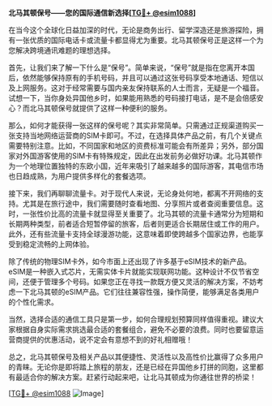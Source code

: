 **北马其顿保号——您的国际通信新选择[[TG💪+ @esim1088](https://t.me/s/esim1088)]**

在当今这个全球化日益加深的时代，无论是商务出行、留学深造还是旅游探险，拥有一张优质的国际电话卡或流量卡都显得尤为重要。北马其顿保号正是这样一个为您解决跨境通讯难题的理想选择。

首先，让我们来了解一下什么是“保号”。简单来说，“保号”就是指在您离开本国后，依然能够保持原有的手机号码，并且可以通过这张号码享受本地通话、短信以及上网服务。这对于经常需要与国内亲友保持联系的人士而言，无疑是一个福音。试想一下，当你身处异国他乡时，如果能用熟悉的号码接打电话，是不是会倍感安心？而北马其顿保号就提供了这样一种便利的服务。

那么，如何才能获得一张这样的保号呢？其实非常简单。只需通过正规渠道购买一张支持当地网络运营商的SIM卡即可。不过，在选择具体产品之前，有几个关键点需要特别注意。比如，不同国家和地区的资费标准可能会有所差异；另外，部分国家对外国游客使用的SIM卡有特殊规定，因此在出发前务必做好功课。北马其顿作为一个地理位置独特的东欧小国，近年来吸引了越来越多的国际游客，其电信市场也日趋成熟，为用户提供多样化的套餐选项。

接下来，我们再聊聊流量卡。对于现代人来说，无论身处何地，都离不开网络的支持。尤其是在旅行途中，我们需要随时查看地图、分享照片或者查阅重要信息。这时，一张性价比高的流量卡就显得至关重要了。北马其顿的流量卡通常分为短期和长期两种类型，前者适合短暂停留的旅客，后者则更适合长期居住或工作的用户。此外，还有些流量卡支持全球漫游功能，这意味着即使跨越多个国家边界，也能享受到稳定流畅的上网体验。

除了传统的物理SIM卡外，如今市面上还出现了许多基于eSIM技术的新产品。eSIM是一种嵌入式芯片，无需实体卡片就能实现联网功能。这种设计不仅节省空间，还便于管理多个号码。如果您正在寻找一款既方便又灵活的解决方案，不妨考虑一下北马其顿的eSIM产品。它们往往兼容性强，操作简便，能够满足各类用户的个性化需求。

当然，选择合适的通信工具只是第一步，如何合理规划预算同样值得重视。建议大家根据自身实际需求挑选最合适的套餐组合，避免不必要的浪费。同时也要留意运营商提供的优惠活动，说不定会有意想不到的好礼相赠哦！

总之，北马其顿保号及相关产品以其便捷性、灵活性以及高性价比赢得了众多用户的青睐。无论你是即将踏上旅程的朋友，还是已经在异国他乡打拼的同胞，这里都有最适合你的解决方案。赶紧行动起来吧，让北马其顿成为你通往世界的桥梁！

[[TG💪+ @esim1088](https://t.me/s/esim1088) ![Image](https://i.postimg.cc/4NQfJmqS/Snipaste-2025-05-13-00-14-12.png)]